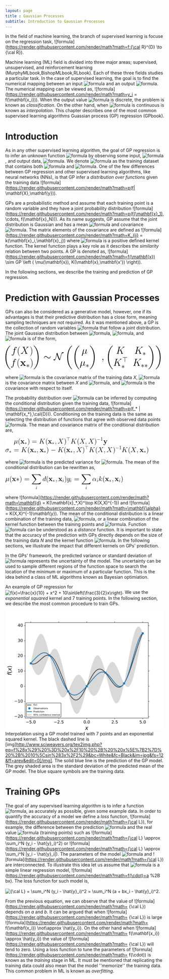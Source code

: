 ```yaml
---
layout: page
title : Gaussian Processes
subtitle: Introduction to Gaussian Processes
---
```


In the field of machine learning, the branch of supervised learning is focuse on the regression task, ![formula](https://render.githubusercontent.com/render/math?math=f:{\cal R}^{D} \to {\cal R}). 


Machine learning (ML) field is divided into three major areas; supervised, unsupervised, and reinforcement learning (MurphyMLbook,BishopMLbook,RLbook). 
Each of these three fields studies a particular task. In the case of supervised learning, the goal is to find the numerical mapping between an input ![formula](https://render.githubusercontent.com/render/math?math=\mathbf{x_i}) and an output ![formula](https://render.githubusercontent.com/render/math?math=y_i). The numerical mapping can be viewed as, ![formula](https://render.githubusercontent.com/render/math?math=y_i = f(\mathbf{x_i})). When the output value ![formula](https://render.githubusercontent.com/render/math?math=y_i) is discrete, the problem is known as *classification*. On the other hand, when  ![formula](https://render.githubusercontent.com/render/math?math=y_i) is continuous is known as *interpolation*. This chapter describes one of the most common supervised learning algorithms Guassian process (GP) regression (GPbook). 

# Introduction
As in any other supervised learning algorithm, the goal of GP regression is to infer an unknown function ![formula](https://render.githubusercontent.com/render/math?math=f(\cdot)) by observing some input, ![formula](https://render.githubusercontent.com/render/math?math=\mathbf{X}), and output data, ![formula](https://render.githubusercontent.com/render/math?math=\mathbf{y}). 
We denote ![formula](https://render.githubusercontent.com/render/math?math=\cal{D}) as the training dataset that contains both ![formula](https://render.githubusercontent.com/render/math?math=\mathbf{X}) and ![formula](https://render.githubusercontent.com/render/math?math=\mathbf{y}).
 One of the few differences between GP regression and other supervised learning algorithms, like neural networks (NNs), is that GP infer a *distribution over functions* given the training data ![formula](https://render.githubusercontent.com/render/math?math=p(f| \mathbf{X},\mathbf{y})). 
 
GPs are a probabilistic method and assume that each training point is a random variable and they have a joint probability distribution ![formula](https://render.githubusercontent.com/render/math?math=p(f(\mathbf{x}_1), \cdots, f(\mathbf{x}_N))). 
As its name suggests, GP assume that the joint distribution is Gaussian and has a mean ![formula](https://render.githubusercontent.com/render/math?math=\mathbf{\mu}(\mathbf{x})) and covariance ![formula](https://render.githubusercontent.com/render/math?math=K(\mathbf{x},\mathbf{x'})). 
The matrix elements of the covariance are defined as ![formula](https://render.githubusercontent.com/render/math?math=K_{ij} = k(\mathbf{x}_i,\mathbf{x}_j)) where ![formula](https://render.githubusercontent.com/render/math?math=k(\cdot,\cdot)) is a positive defined kernel function. The kernel function plays a key role as it describes the *similarity* relation between two points.
A GP is denoted as,  ![formula](https://render.githubusercontent.com/render/math?math=f(\mathbf{x}) \sim GP \left ( \mu(\mathbf{x}), K(\mathbf{x},\mathbf{x'}) \right)).

In the following sections, we describe the training and prediction of GP regression.


# Prediction with Gaussian Processes
GPs can also be considered as a generative model, however, one if its advantages is that their predictive distribution has a close form, meaning sampling techniques are not required. 
As it was mentioned above, a GP is the collection of random variables ![formula](https://render.githubusercontent.com/render/math?math=f(\mathbf{x}_i)) that follow a joint distribution. 
The joint Gaussian distribution between ![formula](https://render.githubusercontent.com/render/math?math=\cal{D}), ![formula](https://render.githubusercontent.com/render/math?math=\mathbf{x_*}), and ![formula](https://render.githubusercontent.com/render/math?math=f(\mathbf{x_*})) is of the form,

![Figure](assets/img/intro_gp/Equations/GP_Eq_Dist.png)


where ![formula](https://render.githubusercontent.com/render/math?math=\mathbf{K}) is the covariance matrix of the training data *X*, ![formula](https://render.githubusercontent.com/render/math?math=K_*) is the covariance matrix between *X* and ![formula](https://render.githubusercontent.com/render/math?math=\mathbf{x_*}), and ![formula](https://render.githubusercontent.com/render/math?math=K_{**}) is the covariance with respect to itself. 


The probability distribution over ![formula](https://render.githubusercontent.com/render/math?math=f(\mathbf{x_*})) can be inferred by computing the conditional distribution given the training data, ![formula](https://render.githubusercontent.com/render/math?math=p(f_* | \mathbf{x_*},\cal{D})). 
Conditioning on the training data is the same as selecting the distribution of functions that agree with observed data points ![formula](https://render.githubusercontent.com/render/math?math=\mathbf{y}).
The mean and covariance matrix of the conditional distribution are,

![Figure](assets/img/intro_gp/Equations/GP_mu_cov.png)

 where ![formula](https://render.githubusercontent.com/render/math?math=\sigma_*) is the predicted variance for ![formula](https://render.githubusercontent.com/render/math?math=\mathbf{x}_*). The mean of the conditional distribution can be rewritten as,

![Figure](assets/img/intro_gp/Equations/GP_mu.png)

where ![formula](https://render.githubusercontent.com/render/math?math=\mathbf{d} = K(\mathbf{x}_*,X)^\top K(X,X)^{-1}) and  ![formula](https://render.githubusercontent.com/render/math?math=\mathbf{\alpha} = K(X,X)^{-1}\mathbf{y}). 
The mean of the conditional distribution is a linear combination of the training data, ![formula](https://render.githubusercontent.com/render/math?math=\mathbf{y}), or a linear combination of the kernel function between the training points and ![formula](https://render.githubusercontent.com/render/math?math=\mathbf{x_*}). Function ![formula](https://render.githubusercontent.com/render/math?math=d(\cdot,\cdot)) can be understood as a *distance* function.
It is important to state that the accuracy of the prediction with GPs directly depends on the size of the training data *N* and the kernel function ![formula](https://render.githubusercontent.com/render/math?math=k(\cdot,\cdot)). In the following sections, we illustrate the impact that different kernels on GPs' prediction. 

In the GPs' framework, the predicted variance or standard deviation of ![formula](https://render.githubusercontent.com/render/math?math=\mathbf{x_*}) represents the uncertainty of the model. 
The uncertainty can be used to sample different regions of the function space to search the location of the minimum or maximum of a particular function.
This is the idea behind a class of ML algorithms known as Bayesian optimiation.

An example of GP regression for <img src="http://www.sciweavers.org/tex2img.php?eq=f%28x%29%3D%5Cfrac%7Bx%7D%7B10%7D%20%2B%20x%5E2%20%2B%2010%5Csin%5Cleft%28%5Cfrac%7B3%7D%7B2%7Dx%5Cright%29%0A&bc=White&fc=Black&im=jpg&fs=12&ff=arev&edit=0" align="center" border="0" alt="f(x)=\frac{x}{10} + x^2 + 10\sin\left(\frac{3}{2}x\right)" width="240" height="46" />. We use the *exponential squared* kernel  and 7 training points.
In the following section, we describe the most common procedure to train GPs.

![Figure](assets/img/intro_gp/GP_mu.png)
Interpolation using a GP model trained with 7 points and an exponential squared kernel. The black dashed line is [img]http://www.sciweavers.org/tex2img.php?eq=f%28x%29%20%3D%20x%2F10%20%2B%20%20x%5E%7B2%7D%20%2B%2010%5Csin%283x%2F2%29&bc=White&fc=Black&im=jpg&fs=12&ff=arev&edit=0[/img]. The solid blue line is the prediction of the GP model. The grey shaded area is the standard deviation of the predicted mean of the GP model. The blue square symbols are the training data.


# Training GPs
The goal of any supervised learning algorithm is to infer a function ![formula](https://render.githubusercontent.com/render/math?math=f(\cdot)), as accurately as possible, given some example data.
In order to quantify the accuracy of a model we define a *loss* function, ![formula](https://render.githubusercontent.com/render/math?math={\cal L}), for example, the difference between the prediction ![formula](https://render.githubusercontent.com/render/math?math=y_i) and the real value ![formula](https://render.githubusercontent.com/render/math?math=\hat{y_i}) (training points) such as  ![formula](https://render.githubusercontent.com/render/math?math={\cal L} \approx \sum_i^N (y_i - \hat{y}_i)^2) or ![formula](https://render.githubusercontent.com/render/math?math={\cal L} \approx \sum_i^N |y_i - \hat{y}_i|).
The parameters of the model ![formula](https://render.githubusercontent.com/render/math?math=\mathbf{w}) and ![formula](https://render.githubusercontent.com/render/math?math={\cal L}) are interconnected. 
To illustrate this idea let us assume that ![formula](https://render.githubusercontent.com/render/math?math=f(\cdot)) is a simple linear regression model, ![formula](https://render.githubusercontent.com/render/math?math=f(\cdot)=a %2B bx). The loss function for such model is, 

<img src="http://www.sciweavers.org/tex2img.php?eq=%7B%5Ccal%20L%7D%20%20%3D%20%5Csum_i%5EN%20%28y_i%20-%20%5Chat%7By%7D_i%29%5E2%20%3D%20%5Csum_i%5EN%20%28a%20%2B%20bx_i%20-%20%5Chat%7By%7D_i%29%5E2.%0A%0A&bc=White&fc=Black&im=jpg&fs=12&ff=arev&edit=0" align="center" border="0" alt="{\cal L}  = \sum_i^N (y_i - \hat{y}_i)^2 = \sum_i^N (a + bx_i - \hat{y}_i)^2." width="296" height="53" />

From the previous equation, we can observe that the value of ![formula](https://render.githubusercontent.com/render/math?math=
{\cal L}) depends on *a* and *b*. 
It can be argued that when ![formula](https://render.githubusercontent.com/render/math?math=
{\cal L}) is large ![formula](https://render.githubusercontent.com/render/math?math=
f(\mathbf{x_i}) \not\approx \hat{y_i}). On the other hand when ![formula](https://render.githubusercontent.com/render/math?math=
f(\mathbf{x_i}) \approx \hat{y_i}) the value of ![formula](https://render.githubusercontent.com/render/math?math=
{\cal L}) will tend to zero.
Using a loss function to tune the parameters of ![formula](https://render.githubusercontent.com/render/math?math=
f(\cdot)) is known as the *training* stage in ML. 
It must be mentioned that replicating the training data could also mean that  the model ''memorize'' the training data. 
This common problem in ML is known as *overfitting*. 

